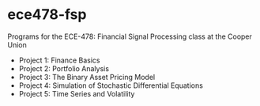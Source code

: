 # ece478-fsp
Programs for the ECE-478: Financial Signal Processing class at the Cooper Union

- Project 1: Finance Basics
- Project 2: Portfolio Analysis
- Project 3: The Binary Asset Pricing Model
- Project 4: Simulation of Stochastic Differential Equations
- Project 5: Time Series and Volatility